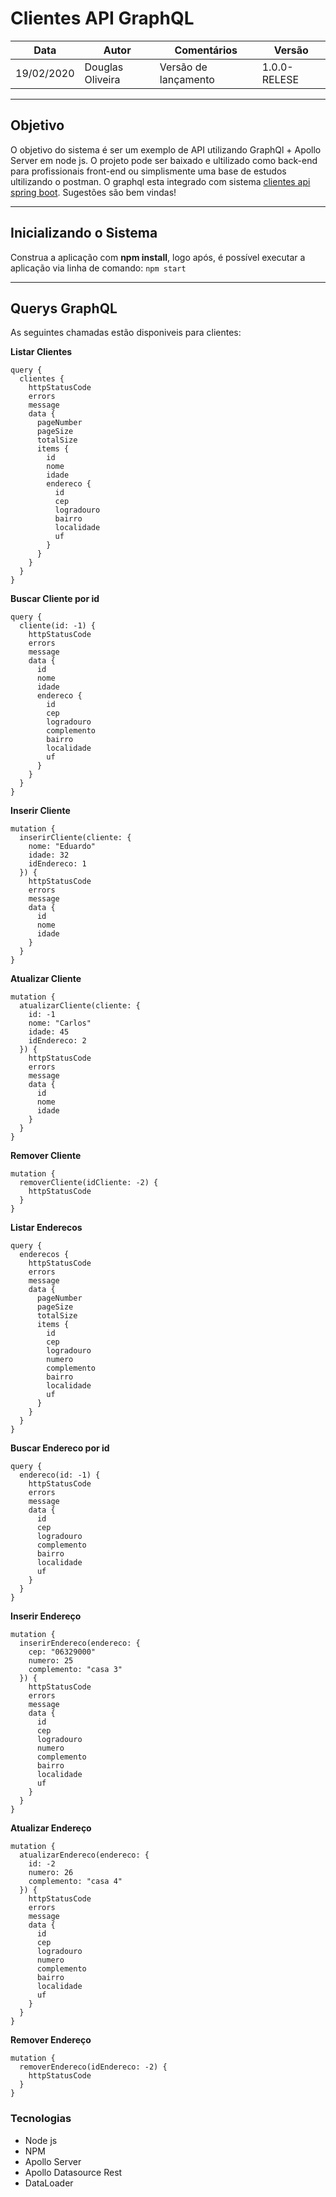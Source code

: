 # Clientes API GraphQL

| Data | Autor | Comentários | Versão |
| --- | --- | --- | --- |
| 19/02/2020 | Douglas Oliveira  | Versão de lançamento | 1.0.0-RELESE |

---

## Objetivo

O objetivo do sistema é ser um exemplo de API utilizando GraphQl + Apollo Server em node js. O projeto pode ser baixado e ultilizado como back-end para profissionais front-end ou simplismente uma base de estudos ultilizando o postman. O graphql esta integrado com sistema [clientes api spring boot](https://github.com/DouglasOliveira10/clientes-api-spring-boot). Sugestões são bem vindas!

---

## Inicializando o Sistema

Construa a aplicação com __npm install__, logo após, é possível executar a aplicação via linha de comando:
```npm start```

---

## Querys GraphQL

As seguintes chamadas estão disponiveis para clientes:

**Listar Clientes**

```
query {
  clientes {
    httpStatusCode 
    errors
    message
    data {
      pageNumber
      pageSize
      totalSize
      items {
        id 
        nome 
        idade 
        endereco {
          id
          cep
          logradouro
          bairro
          localidade
          uf
        }
      }
    }
  }
}
```

**Buscar Cliente por id**

```
query {
  cliente(id: -1) {
    httpStatusCode
    errors
    message
    data {
      id
      nome
      idade
      endereco {
        id
        cep
        logradouro
        complemento
        bairro
        localidade
        uf
      }
    }
  }
}
```
**Inserir Cliente**

```
mutation {
  inserirCliente(cliente: {
    nome: "Eduardo"
    idade: 32
    idEndereco: 1    
  }) {
    httpStatusCode
    errors
    message
    data {
      id
      nome
      idade
    }
  }
}
```
**Atualizar Cliente**

```
mutation {
  atualizarCliente(cliente: {
    id: -1
    nome: "Carlos"
    idade: 45
    idEndereco: 2    
  }) {
    httpStatusCode
    errors
    message
    data {
      id
      nome
      idade
    }
  }
}
```

**Remover Cliente**
```
mutation {
  removerCliente(idCliente: -2) {
    httpStatusCode
  }
}
```

**Listar Enderecos**

```
query {
  enderecos {
    httpStatusCode
    errors
    message
    data {
      pageNumber
      pageSize
      totalSize
      items {
        id
        cep
        logradouro
        numero
        complemento
        bairro
        localidade
        uf
      }
    }
  }
}
```

**Buscar Endereco por id**

```
query {
  endereco(id: -1) {
    httpStatusCode
    errors
    message
    data {
      id
      cep
      logradouro
      complemento
      bairro
      localidade
      uf
    }
  }
}
```

**Inserir Endereço**

```
mutation {
  inserirEndereco(endereco: {
    cep: "06329000"
    numero: 25
    complemento: "casa 3"
  }) {
    httpStatusCode
    errors
    message
    data {
      id
      cep
      logradouro
      numero
      complemento
      bairro
      localidade
      uf
    }
  }
}
```

**Atualizar Endereço**

```
mutation {
  atualizarEndereco(endereco: {
    id: -2
    numero: 26
    complemento: "casa 4"
  }) {
    httpStatusCode
    errors
    message
    data {
      id
      cep
      logradouro
      numero
      complemento
      bairro
      localidade
      uf
    }
  }
}
```


**Remover Endereço**

```
mutation {
  removerEndereco(idEndereco: -2) {
    httpStatusCode
  }
}
```

### Tecnologias

* Node js
* NPM
* Apollo Server
* Apollo Datasource Rest
* DataLoader

